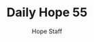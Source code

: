 ---
image: /assets/img/daily-hope-default-artwork.png
title: Daily Hope 55
number: 55
categories:
  - Daily Hope
author: Hope Staff
notes: Daily Hope 55
embed: >-
  <iframe src="https://open.spotify.com/embed/episode/6wzaJtvVJF0HgwmNKwrfqu?utm_source=generator" width="400px" height="102px" frameborder=“0" scrolling=“no”></iframe>
---